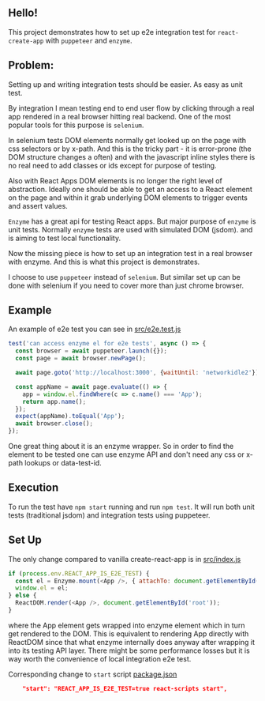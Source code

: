 ## Hello!

This project demonstrates how to set up e2e integration test for `react-create-app` with `puppeteer` and `enzyme`.

## Problem:
Setting up and writing integration tests should be easier. As easy as unit test.

By integration I mean testing end to end user flow by clicking through a real app rendered in a real browser hitting real backend.
One of the most popular tools for this purpose is `selenium`.

In selenium tests DOM elements normally get looked up on the page with css selectors or by x-path. And this is the tricky part - it is error-prone (the DOM structure changes a often) and with the javascript inline styles there is no real need to add classes or ids except for purpose of testing.

Also with React Apps DOM elements is no longer the right level of abstraction. Ideally one should be able to get an access to a React element on the page and within it grab underlying DOM elements to trigger events and assert values.

`Enzyme` has a great api for testing React apps. But major purpose of `enzyme` is unit tests. Normally `enzyme` tests are used with simulated DOM (jsdom). and is aiming to test local functionality.

Now the missing piece is how to set up an integration test in a real browser with enzyme. And this is what this project is demonstrates.

I choose to use `puppeteer` instead of `selenium`. But similar set up can be done with selenium if you need to cover more than just chrome browser.

## Example

An example of e2e test you can see in [src/e2e.test.js]('./src/e2e.test.js')

```js
test('can access enzyme el for e2e tests', async () => {
  const browser = await puppeteer.launch({});
  const page = await browser.newPage();

  await page.goto('http://localhost:3000', {waitUntil: 'networkidle2'});

  const appName = await page.evaluate(() => {
    app = window.el.findWhere(c => c.name() === 'App');
    return app.name();
  });
  expect(appName).toEqual('App');
  await browser.close();
});
```

One great thing about it is an enzyme wrapper. So in order to find the element to be tested one can use enzyme API and don't need any css or x-path lookups or data-test-id.


## Execution
To run the test have `npm start` running and run `npm test`. It will run both unit tests (traditional jsdom) and integration tests using puppeteer.

## Set Up

The only change compared to vanilla create-react-app is in [src/index.js]('./src/index.js')


```js
if (process.env.REACT_APP_IS_E2E_TEST) {
  const el = Enzyme.mount(<App />, { attachTo: document.getElementById('root') });
  window.el = el;
} else {
  ReactDOM.render(<App />, document.getElementById('root'));
}
```

where the App element gets wrapped into enzyme element which in turn get rendered to the DOM.
This is equivalent to rendering App directly with ReactDOM since that what enzyme internally does anyway after wrapping it into its testing API layer.
There might be some performance losses but it is way worth the convenience of local integration e2e test.

Corresponding change to  `start` script [package.json]('./package.js')

```json
    "start": "REACT_APP_IS_E2E_TEST=true react-scripts start",
```
